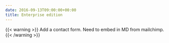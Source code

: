 ```yaml
---
date: 2016-09-13T09:00:00+00:00
title: Enterprise edition
---
```


{{< warning >}}
Add a contact form. Need to embed in MD from mailchimp.
{{< /warning >}}
